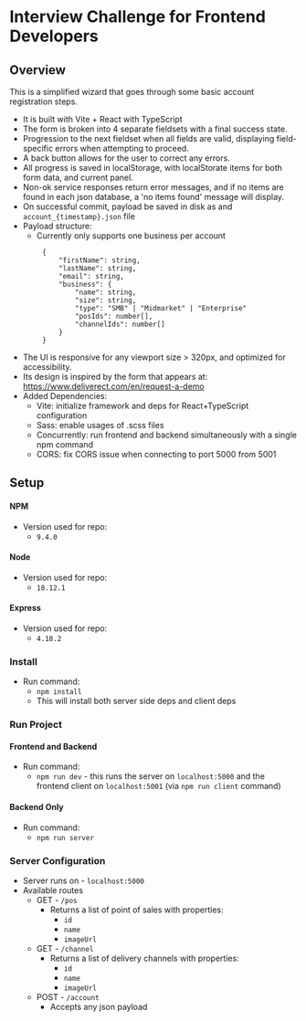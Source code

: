 # Interview Challenge for Frontend Developers

## Overview

This is a simplified wizard that goes through some basic account registration steps.

-   It is built with Vite + React with TypeScript
-   The form is broken into 4 separate fieldsets with a final success state.
-   Progression to the next fieldset when all fields are valid, displaying field-specific errors when attempting to proceed.
-   A back button allows for the user to correct any errors.
-   All progress is saved in localStorage, with localStorate items for both form data, and current panel.
-   Non-ok service responses return error messages, and if no items are found in each json database, a 'no items found' message will display.
-   On successful commit, payload be saved in disk as and `account_{timestamp}.json` file
-   Payload structure:
    -   Currently only supports one business per account

```
        {
            "firstName": string,
            "lastName": string,
            "email": string,
            "business": {
                "name": string,
                "size": string,
                "type": "SMB" | "Midmarket" | "Enterprise"
                "posIds": number[],
                "channelIds": number[]
            }
        }
```

-   The UI is responsive for any viewport size > 320px, and optimized for accessibility.
-   Its design is inspired by the form that appears at: https://www.deliverect.com/en/request-a-demo
-   Added Dependencies:
    -   Vite: initialize framework and deps for React+TypeScript configuration
    -   Sass: enable usages of .scss files
    -   Concurrently: run frontend and backend simultaneously with a single npm command
    -   CORS: fix CORS issue when connecting to port 5000 from 5001

## Setup

#### NPM

-   Version used for repo:
    -   `9.4.0`

#### Node

-   Version used for repo:
    -   `18.12.1`

#### Express

-   Version used for repo:
    -   `4.18.2`

### Install

-   Run command:
    -   `npm install`
    -   This will install both server side deps and client deps

### Run Project

#### Frontend and Backend

-   Run command:
    -   `npm run dev` - this runs the server on `localhost:5000` and the frontend client on `localhost:5001` (via `npm run client` command)

#### Backend Only

-   Run command:
    -   `npm run server`

### Server Configuration

-   Server runs on - `localhost:5000`
-   Available routes
    -   GET - `/pos`
        -   Returns a list of point of sales with properties:
            -   `id`
            -   `name`
            -   `imageUrl`
    -   GET - `/channel`
        -   Returns a list of delivery channels with properties:
            -   `id`
            -   `name`
            -   `imageUrl`
    -   POST - `/account`
        -   Accepts any json payload
